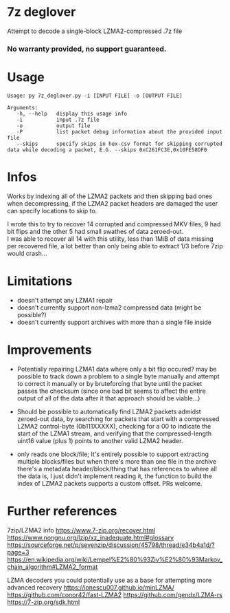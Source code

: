 # 7z deglover
 Attempt to decode a single-block LZMA2-compressed .7z file
 
### No warranty provided, no support guaranteed.

# Usage
```
Usage: py 7z_deglover.py -i [INPUT FILE] -o [OUTPUT FILE]

Arguments:
   -h, --help   display this usage info
   -i           input .7z file
   -o           output file
   -P           list packet debug information about the provided input file
   --skips      specify skips in hex-csv format for skipping corrupted data while decoding a packet, E.G. --skips 0xC261FC3E,0x10FE58DF0
```

# Infos
Works by indexing all of the LZMA2 packets and then skipping bad ones when decompressing, if the LZMA2 packet headers are damaged the user can specify locations to skip to.  

I wrote this to try to recover 14 corrupted and compressed MKV files, 9 had bit flips and the other 5 had small swathes of data zeroed-out.  
I was able to recover all 14 with this utility, less than 1MiB of data missing per recovered file, a lot better than only being able to extract 1/3 before 7zip would crash...

# Limitations
* doesn't attempt any LZMA1 repair
* doesn't currently support non-lzma2 compressed data (might be possible?)
* doesn't currently support archives with more than a single file inside

# Improvements
* Potentially repairing LZMA1 data where only a bit flip occured? may be possible to track down a problem to a single byte manually and attempt to correct it manually or by bruteforcing that byte until the packet passes the checksum (since one bad bit seems to affect the entire output of all of the data after it that approach should be viable...)  

* Should be possible to automatically find LZMA2 packets admidst zeroed-out data, by searching for packets that start with a compressed LZMA2 control-byte (0b111XXXXX), checking for a 00 to indicate the start of the LZMA1 stream, and verifying that the compressed-length uint16 value (plus 1) points to another valid LZMA2 header.

* only reads one block/file; It's entirely possible to support extracting multiple blocks/files but when there's more than one file in the archive there's a metadata header/block/thing that has references to where all the data is, I just didn't implement reading it, the function to build the index of LZMA2 packets supports a custom offset. PRs welcome.

# Further references
7zip/LZMA2 info
https://www.7-zip.org/recover.html
https://www.nongnu.org/lzip/xz_inadequate.html#glossary
https://sourceforge.net/p/sevenzip/discussion/45798/thread/e34b4a1d/?page=3
https://en.wikipedia.org/wiki/Lempel%E2%80%93Ziv%E2%80%93Markov_chain_algorithm#LZMA2_format

LZMA decoders you could potentially use as a base for attempting more advanced recovery
https://ionescu007.github.io/minLZMA/
https://github.com/conor42/fast-LZMA2
https://github.com/gendx/LZMA-rs  
https://7-zip.org/sdk.html
